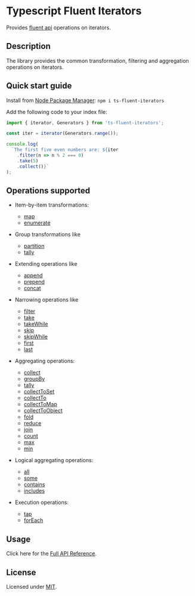 # Typescript Fluent Iterators

Provides [fluent api](https://en.wikipedia.org/wiki/Fluent_interface)
operations on iterators.

## Description

The library provides the common transformation, filtering and
aggregation operations on iterators.

## Quick start guide

Install from [Node Package Manager](https://www.npmjs.com/): `npm i ts-fluent-iterators`

Add the following code to your index file:

```typescript
import { iterator, Generators } from 'ts-fluent-iterators';

const iter = iterator(Generators.range());

console.log(
  `The first five even numbers are: ${iter
    .filter(n => n % 2 === 0)
    .take(5)
    .collect()}`
);
```

## Operations supported

- Item-by-item transformations:
  - [map](docs/classes/FluentIterator.md#map)
  - [enumerate](docs/classes/FluentIterator.md#enumerate)

- Group transformations like
  - [partition](docs/classes/FluentIterator.md#partition)
  - [tally](docs/classes/FluentIterator.md#tally)

- Extending operations like
  - [append](docs/classes/FluentIterator.md#append)
  - [prepend](docs/classes/FluentIterator.md#prepend)
  - [concat](docs/classes/FluentIterator.md#concat)

- Narrowing operations like
  - [filter](docs/classes/FluentIterator.md#filter)
  - [take](docs/classes/FluentIterator.md#take)
  - [takeWhile](docs/classes/FluentIterator.md#takewhile)
  - [skip](docs/classes/FluentIterator.md#skip)
  - [skipWhile](docs/classes/FluentIterator.md#skipwhile)
  - [first](docs/classes/FluentIterator.md#first)
  - [last](docs/classes/FluentIterator.md#last)

- Aggregating operations:
  - [collect](docs/classes/FluentIterator.md#collect)
  - [groupBy](docs/classes/FluentIterator.md#groupby)
  - [tally](docs/classes/FluentIterator.md#tally)
  - [collectToSet](docs/classes/FluentIterator.md#collecttoset)
  - [collectTo](docs/classes/FluentIterator.md#collectto)
  - [collectToMap](docs/classes/FluentIterator.md#collecttomap)
  - [collectToObject](docs/classes/FluentIterator.md#collecttoobject)
  - [fold](docs/classes/FluentIterator.md#fold)
  - [reduce](docs/classes/FluentIterator.md#reduce)
  - [join](docs/classes/FluentIterator.md#join)
  - [count](docs/classes/FluentIterator.md#count)
  - [max](docs/classes/FluentIterator.md#max)
  - [min](docs/classes/FluentIterator.md#min)

- Logical aggregating operations:
  - [all](docs/classes/FluentIterator.md#all)
  - [some](docs/classes/FluentIterator.md#some)
  - [contains](docs/classes/FluentIterator.md#contains)
  - [includes](docs/classes/FluentIterator.md#includes)

- Execution operations:
  - [tap](docs/classes/FluentIterator.md#tap)
  - [forEach](docs/classes/FluentIterator.md#foreach)

## Usage

Click here for the [Full API Reference](docs/README.md).

## License

Licensed under [MIT](https://en.wikipedia.org/wiki/MIT_License).
